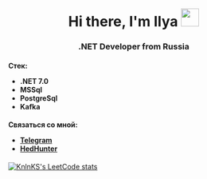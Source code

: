 <h1 align="center">Hi there, I'm Ilya</a> 
<img src="https://emojis.slackmojis.com/emojis/images/1643508983/48327/hello_sign.gif?1643508983" height="36"/></h1>
<h3 align="center">.NET Developer from Russia</h3>

<h4>
  Стек:
  <ul>
    <li>.NET 7.0</li>
    <li>MSSql</li>
    <li>PostgreSql</li>
    <li>Kafka</li>
  </ul>
</h4>

<h4>Связаться со мной:
<ul>
  <li><a href="https://t.me/Korobeynikovi" target="_blank">Telegram</a></li>
  <li><a href="https://krasnoyarsk.hh.ru/resume/1a4f14a0ff03c355ac0039ed1f454d53367859" target="_blank">HedHunter</a></li>
</ul></h4>

[![KnlnKS's LeetCode stats](https://leetcode-stats-six.vercel.app/api?username=Korobeynikov_dev&theme=dark)](https://github.com/Korobeynikovi/leetcode-stats)

